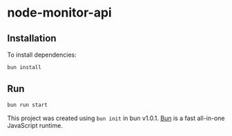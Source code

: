 # node-monitor-api

## Installation

To install dependencies:

```bash
bun install
```

## Run

```bash
bun run start
```

This project was created using `bun init` in bun v1.0.1. [Bun](https://bun.sh) is a fast all-in-one JavaScript runtime.

